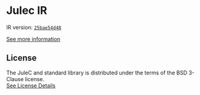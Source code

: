 # Julec IR

IR version: [`25bae54d48`](https://github.com/julelang/jule/tree/25bae54d48971316045d0499766136a0eb8663c3)

[See more information](https://manual.jule.dev/getting-started/install-from-source/compile-from-ir.html)

## License

The JuleC and standard library is distributed under the terms of the BSD 3-Clause license. \
[See License Details](./LICENSE)
